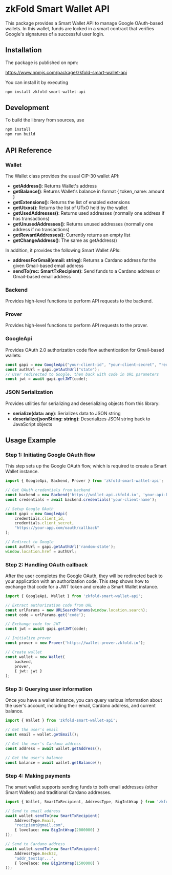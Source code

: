 # zkFold Smart Wallet API

This package provides a Smart Wallet API to manage Google OAuth-based wallets. In this wallet, funds are locked in a smart contract that verifies Google's signatures of a successful user login.

## Installation

The package is published on npm:

https://www.npmjs.com/package/zkfold-smart-wallet-api

You can install it by executing

```bash
npm install zkfold-smart-wallet-api
```

## Development

To build the library from sources, use
```bash
npm install
npm run build
```

## API Reference

### Wallet

The Wallet class provides the usual CIP-30 wallet API:
* **getAddress()**: Returns Wallet's address  
* **getBalance()**: Returns Wallet's balance in format { token_name: amount }
* **getExtensions()**: Returns the list of enabled extensions
* **getUtxos()**: Returns the list of UTxO held by the wallet
* **getUsedAddresses()**: Returns used addresses (normally one address if has transactions)
* **getUnusedAddresses()**: Returns unused addresses (normally one address if no transactions)
* **getRewardAddresses()**: Currently returns an empty list
* **getChangeAddress()**: The same as getAddress()

In addition, it provides the following Smart Wallet APIs:
* **addressForGmail(email: string)**: Returns a Cardano address for the given Gmail-based email address
* **sendTo(rec: SmartTxRecipient)**: Send funds to a Cardano address or Gmail-based email address

### Backend
Provides high-level functions to perform API requests to the backend.

### Prover
Provides high-level functions to perform API requests to the prover.

### GoogleApi
Provides OAuth 2.0 authorization code flow authentication for Gmail-based wallets:
```javascript
const gapi = new GoogleApi("your-client-id", "your-client-secret", "redirect-url");
const authUrl = gapi.getAuthUrl("state");
// User redirected to Google, then back with code in URL parameters
const jwt = await gapi.getJWT(code);
```

### JSON Serialization
Provides utilities for serializing and deserializing objects from this library:
* **serialize(data: any)**: Serializes data to JSON string
* **deserialize(jsonString: string)**: Deserializes JSON string back to JavaScript objects


## Usage Example

### Step 1: Initiating Google OAuth flow

This step sets up the Google OAuth flow, which is required to create a Smart Wallet instance.

```typescript
import { GoogleApi, Backend, Prover } from 'zkfold-smart-wallet-api';

// Get OAuth credentials from backend
const backend = new Backend('https://wallet-api.zkfold.io', 'your-api-key');
const credentials = await backend.credentials('your-client-name');

// Setup Google OAuth
const gapi = new GoogleApi(
    credentials.client_id,
    credentials.client_secret,
    "https://your-app.com/oauth/callback"
);

// Redirect to Google
const authUrl = gapi.getAuthUrl('random-state');
window.location.href = authUrl;
```

### Step 2: Handling OAuth callback

After the user completes the Google OAuth, they will be redirected back to your application with an authorization code. This step shows how to exchange that code for a JWT token and create a Smart Wallet instance.

```typescript
import { GoogleApi, Wallet } from 'zkfold-smart-wallet-api';

// Extract authorization code from URL
const urlParams = new URLSearchParams(window.location.search);
const code = urlParams.get('code');

// Exchange code for JWT
const jwt = await gapi.getJWT(code);

// Initialize prover
const prover = new Prover('https://wallet-prover.zkfold.io');

// Create wallet
const wallet = new Wallet(
    backend,
    prover,
    { jwt: jwt }
);
```

### Step 3: Querying user information

Once you have a wallet instance, you can query various information about the user's account, including their email, Cardano address, and current balance.

```typescript
import { Wallet } from 'zkfold-smart-wallet-api';

// Get the user's email
const email = wallet.getEmail();

// Get the user's Cardano address
const address = await wallet.getAddress();

// Get the user's balance
const balance = await wallet.getBalance();

```

### Step 4: Making payments

The smart wallet supports sending funds to both email addresses (other Smart Wallets) and traditional Cardano addresses.

```typescript
import { Wallet, SmartTxRecipient, AddressType, BigIntWrap } from 'zkfold-smart-wallet-api';

// Send to email address
await wallet.sendTo(new SmartTxRecipient(
    AddressType.Email, 
    "recipient@gmail.com",
    { lovelace: new BigIntWrap(2000000) }
));

// Send to Cardano address
await wallet.sendTo(new SmartTxRecipient(
    AddressType.Bech32, 
    "addr_test1qr...",
    { lovelace: new BigIntWrap(1500000) }
));
```
